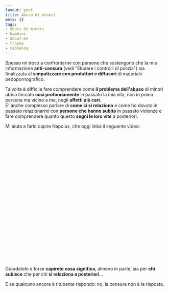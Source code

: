 ```yaml
--- 
layout: post
title: Abuso di minori
meta: {}
tags: 
- abusi di minori
- bambini
- about-me
- trauma
- violenza
---
```

Spesso mi trovo a confrontarmi con persone che sostengono che la mia informazione **anti-censura** (vedi "Eludere i controlli di polizia") sia finalizzata al **simpatizzare con produttori e diffusori** di materiale pedopornografico.  
  
Talvolta è difficile fare comprendere come **il problema dell'abuso** di minori abbia toccato **così profondamente** in passato la mia vita, non in prima persona ma vicino a me, negli **affetti più cari**.  
E' anche complesso parlare di **come ci si relaziona** e come ho dovuto in passato relazionarmi con **persone che hanno subito** in passato violenze e fare comprendere quanto questo **segni le loro vite** a posteriori.  
  
Mi aiuta a farlo capire Napolux, che oggi linka il seguente video:  
  
<object width="535" height="400"><param name="movie" value="http://www.youtube.com/v/pwZET_O2m5s&rel=1"></param><param name="wmode" value="transparent"></param><embed src="http://www.youtube.com/v/pwZET_O2m5s&rel=1" type="application/x-shockwave-flash" wmode="transparent" width="535" height="400"></embed></object>  
  
Guardatelo e forse **capirete cosa significa**, almeno in parte, sia per **chi subisce** che per chi **si relaziona a posteriori**...  
  
E se qualcuno ancora è titubante rispondo: no, la censura non è la risposta.    
  

 
